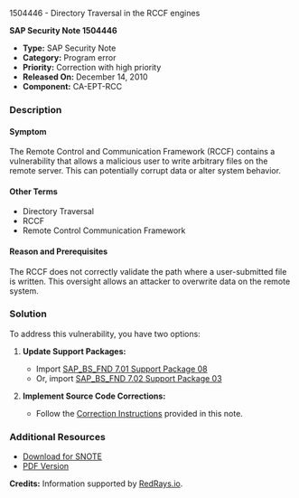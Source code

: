 1504446 - Directory Traversal in the RCCF engines

**SAP Security Note 1504446**

- **Type:** SAP Security Note
- **Category:** Program error
- **Priority:** Correction with high priority
- **Released On:** December 14, 2010
- **Component:** CA-EPT-RCC

### **Description**

#### **Symptom**
The Remote Control and Communication Framework (RCCF) contains a vulnerability that allows a malicious user to write arbitrary files on the remote server. This can potentially corrupt data or alter system behavior.

#### **Other Terms**
- Directory Traversal
- RCCF
- Remote Control Communication Framework

#### **Reason and Prerequisites**
The RCCF does not correctly validate the path where a user-submitted file is written. This oversight allows an attacker to overwrite data on the remote system.

### **Solution**
To address this vulnerability, you have two options:

1. **Update Support Packages:**
   - Import [SAP_BS_FND 7.01 Support Package 08](https://me.sap.com/supportpackage/SAPK-70108INSAPBSFND)
   - Or, import [SAP_BS_FND 7.02 Support Package 03](https://me.sap.com/supportpackage/SAPK-70203INSAPBSFND)

2. **Implement Source Code Corrections:**
   - Follow the [Correction Instructions](https://me.sap.com/corrins/0001504446/6134) provided in this note.

### **Additional Resources**
- [Download for SNOTE](https://notesdownloads.sap.com/note/0040000008905092017)
- [PDF Version](https://userapps.support.sap.com/sap/support/sfm/notes/print/0001504446?language=en-US&token=ECBA34CA5ECF291267DC59E538B6AA8C)

**Credits:** Information supported by [RedRays.io](https://redrays.io).